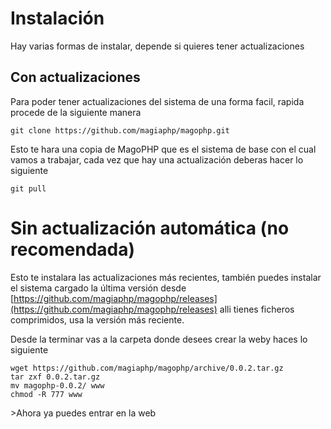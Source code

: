 # Instalación

Hay varias formas de instalar, depende si quieres tener actualizaciones

## Con actualizaciones

Para poder tener actualizaciones del sistema de una forma facil, rapida procede de la siguiente manera

```
git clone https://github.com/magiaphp/magophp.git
```

Esto te hara una copia de MagoPHP que es el sistema de base con el cual vamos a trabajar, cada vez que hay una actualización deberas hacer lo siguiente

```
git pull
```

# Sin actualización automática \(no recomendada\)

Esto te instalara las actualizaciones más recientes, también puedes instalar el sistema cargado la última versión desde [https://github.com/magiaphp/magophp/releases](https://github.com/magiaphp/magophp/releases) alli tienes ficheros comprimidos, usa la versión más reciente.

Desde la terminar vas a la carpeta donde desees crear la weby haces lo siguiente

```
wget https://github.com/magiaphp/magophp/archive/0.0.2.tar.gz
tar zxf 0.0.2.tar.gz
mv magophp-0.0.2/ www
chmod -R 777 www
```

&gt;Ahora ya puedes entrar en la web

